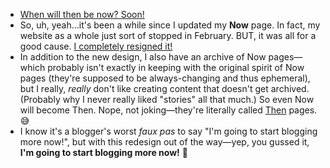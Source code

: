 ---
---

* [When will then be now? Soon!](https://youtu.be/5drjr9PmTMA)
* So, uh, yeah…it's been a while since I updated my **Now** page. In fact, my website as a whole just sort of stopped in February. BUT, it was all for a good cause. [I completely resigned it!](/20210926/new-website-who-dis)
* In addition to the new design, I also have an archive of Now pages—which probably isn't exactly in keeping with the original spirit of Now pages (they're supposed to be always-changing and thus ephemeral), but I really, _really_ don't like creating content that doesn't get archived. (Probably why I never really liked "stories" all that much.) So even Now will become Then. Nope, not joking—they're literally called [Then](/now/2021-01-09) pages. 😅
* I know it's a blogger's worst _faux pas_ to say "I'm going to start blogging more now!", but with this redesign out of the way—yep, you gussed it, **I'm going to start blogging more now!** 🤣